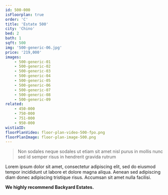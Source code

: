 ```yaml
---
id: 500-000
isFloorplan: true
order: 'C'
title: 'Estate 500'
city: 'Chino'
bed: 2
bath: 1
sqft: 500
img: '500-generic-06.jpg'
price: '219,000'
images:
    - 500-generic-01
    - 500-generic-02
    - 500-generic-03
    - 500-generic-04
    - 500-generic-05
    - 500-generic-06
    - 500-generic-07
    - 500-generic-08
    - 500-generic-09
related:
    - 450-000
    - 750-000
    - 751-000
    - 950-000
wistiaID:
floorPlanVideo: floor-plan-video-500-fpo.png
floorPlanImage: floor-plan-image-500.png
---
```


> Non sodales neque sodales ut etiam sit amet nisl purus in mollis nunc sed id semper risus in hendrerit gravida rutrum

Lorem ipsum dolor sit amet, consectetur adipiscing elit, sed do eiusmod tempor incididunt ut labore et dolore magna aliqua. Aenean sed adipiscing diam donec adipiscing tristique risus. Accumsan sit amet nulla facilisi.

**We highly recommend Backyard Estates.**

